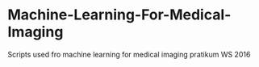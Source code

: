 # Machine-Learning-For-Medical-Imaging
Scripts used fro machine learning for medical imaging pratikum WS 2016
